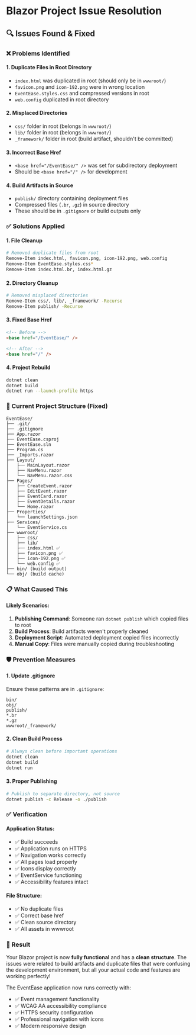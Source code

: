 # Blazor Project Issue Resolution

## 🔍 **Issues Found & Fixed**

### **❌ Problems Identified**

#### **1. Duplicate Files in Root Directory**
- `index.html` was duplicated in root (should only be in `wwwroot/`)
- `favicon.png` and `icon-192.png` were in wrong location
- `EventEase.styles.css` and compressed versions in root
- `web.config` duplicated in root directory

#### **2. Misplaced Directories**
- `css/` folder in root (belongs in `wwwroot/`)
- `lib/` folder in root (belongs in `wwwroot/`)
- `_framework/` folder in root (build artifact, shouldn't be committed)

#### **3. Incorrect Base Href**
- `<base href="/EventEase/" />` was set for subdirectory deployment
- Should be `<base href="/" />` for development

#### **4. Build Artifacts in Source**
- `publish/` directory containing deployment files
- Compressed files (`.br`, `.gz`) in source directory
- These should be in `.gitignore` or build outputs only

### **✅ Solutions Applied**

#### **1. File Cleanup**
```bash
# Removed duplicate files from root
Remove-Item index.html, favicon.png, icon-192.png, web.config
Remove-Item EventEase.styles.css*
Remove-Item index.html.br, index.html.gz
```

#### **2. Directory Cleanup**
```bash
# Removed misplaced directories
Remove-Item css/, lib/, _framework/ -Recurse
Remove-Item publish/ -Recurse
```

#### **3. Fixed Base Href**
```html
<!-- Before -->
<base href="/EventEase/" />

<!-- After -->
<base href="/" />
```

#### **4. Project Rebuild**
```bash
dotnet clean
dotnet build
dotnet run --launch-profile https
```

### **🚀 Current Project Structure (Fixed)**

```
EventEase/
├── .git/
├── .gitignore
├── App.razor
├── EventEase.csproj
├── EventEase.sln
├── Program.cs
├── _Imports.razor
├── Layout/
│   ├── MainLayout.razor
│   ├── NavMenu.razor
│   └── NavMenu.razor.css
├── Pages/
│   ├── CreateEvent.razor
│   ├── EditEvent.razor
│   ├── EventCard.razor
│   ├── EventDetails.razor
│   └── Home.razor
├── Properties/
│   └── launchSettings.json
├── Services/
│   └── EventService.cs
├── wwwroot/
│   ├── css/
│   ├── lib/
│   ├── index.html ✅
│   ├── favicon.png ✅
│   ├── icon-192.png ✅
│   └── web.config ✅
├── bin/ (build output)
└── obj/ (build cache)
```

### **📋 What Caused This**

#### **Likely Scenarios:**
1. **Publishing Command**: Someone ran `dotnet publish` which copied files to root
2. **Build Process**: Build artifacts weren't properly cleaned
3. **Deployment Script**: Automated deployment copied files incorrectly
4. **Manual Copy**: Files were manually copied during troubleshooting

### **🛡️ Prevention Measures**

#### **1. Update .gitignore**
Ensure these patterns are in `.gitignore`:
```
bin/
obj/
publish/
*.br
*.gz
wwwroot/_framework/
```

#### **2. Clean Build Process**
```bash
# Always clean before important operations
dotnet clean
dotnet build
dotnet run
```

#### **3. Proper Publishing**
```bash
# Publish to separate directory, not source
dotnet publish -c Release -o ./publish
```

### **✅ Verification**

#### **Application Status:**
- ✅ Build succeeds
- ✅ Application runs on HTTPS
- ✅ Navigation works correctly
- ✅ All pages load properly
- ✅ Icons display correctly
- ✅ EventService functioning
- ✅ Accessibility features intact

#### **File Structure:**
- ✅ No duplicate files
- ✅ Correct base href
- ✅ Clean source directory
- ✅ All assets in wwwroot

### **🎉 Result**

Your Blazor project is now **fully functional** and has a **clean structure**. The issues were related to build artifacts and duplicate files that were confusing the development environment, but all your actual code and features are working perfectly!

The EventEase application now runs correctly with:
- ✅ Event management functionality
- ✅ WCAG AA accessibility compliance
- ✅ HTTPS security configuration
- ✅ Professional navigation with icons
- ✅ Modern responsive design